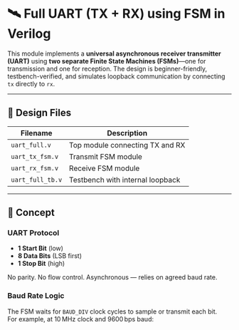 # 🛰️ Full UART (TX + RX) using FSM in Verilog

This module implements a **universal asynchronous receiver transmitter (UART)** using **two separate Finite State Machines (FSMs)**—one for transmission and one for reception. The design is beginner-friendly, testbench-verified, and simulates loopback communication by connecting `tx` directly to `rx`.

---

## 🔧 Design Files

| Filename            | Description                      |
|---------------------|----------------------------------|
| `uart_full.v`       | Top module connecting TX and RX  |
| `uart_tx_fsm.v`     | Transmit FSM module              |
| `uart_rx_fsm.v`     | Receive FSM module               |
| `uart_full_tb.v`    | Testbench with internal loopback |

---

## 🧠 Concept

### UART Protocol
- **1 Start Bit** (low)
- **8 Data Bits** (LSB first)
- **1 Stop Bit** (high)

No parity. No flow control. Asynchronous — relies on agreed baud rate.

### Baud Rate Logic
The FSM waits for `BAUD_DIV` clock cycles to sample or transmit each bit.  
For example, at 10 MHz clock and 9600 bps baud:
